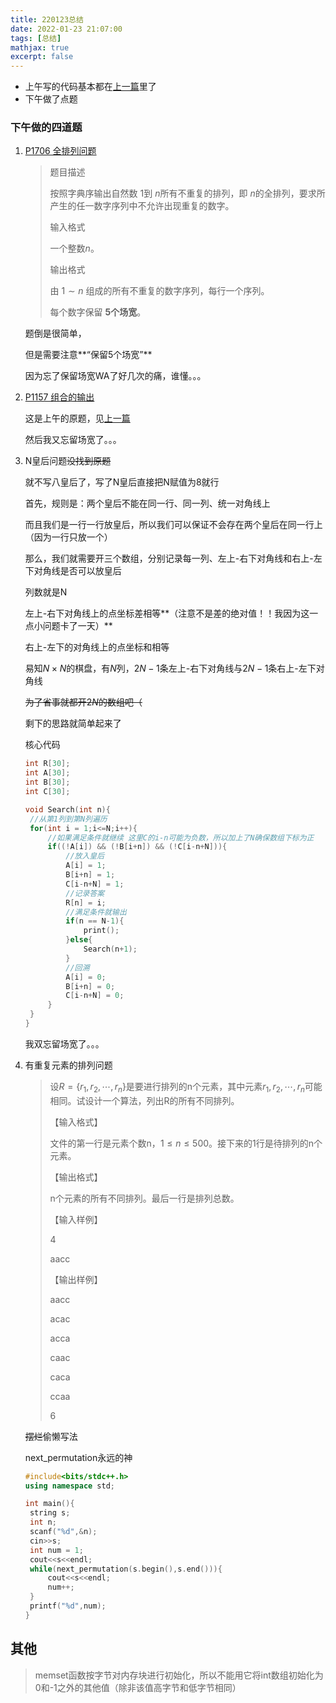```yaml
---
title: 220123总结
date: 2022-01-23 21:07:00
tags: [总结]
mathjax: true
excerpt: false
---
```




- 上午写的代码基本都在[上一篇](https://www.cnblogs.com/burnling/p/15835852.html)里了
- 下午做了点题

### 下午做的四道题

1. [P1706 全排列问题](https://www.luogu.com.cn/problem/P1706)

   > 题目描述
   >
   > 按照字典序输出自然数 $1$到 $n$所有不重复的排列，即 $n$的全排列，要求所产生的任一数字序列中不允许出现重复的数字。
   >
   > 输入格式
   >
   > 一个整数$n$。
   >
   > 输出格式
   >
   > 由 $1 \sim n$ 组成的所有不重复的数字序列，每行一个序列。
   >
   > 每个数字保留 **5个场宽**。

   题倒是很简单，

   但是需要注意**“保留5个场宽”**

   因为忘了保留场宽WA了好几次的痛，谁懂。。。

2. [P1157 组合的输出](https://www.luogu.com.cn/problem/P1157)

   这是上午的原题，见[上一篇](https://www.cnblogs.com/burnling/p/15835852.html)

   然后我又忘留场宽了。。。

3. N皇后问题~~没找到原题~~

   就不写八皇后了，写了N皇后直接把N赋值为8就行

   

   首先，规则是：两个皇后不能在同一行、同一列、统一对角线上

   而且我们是一行一行放皇后，所以我们可以保证不会存在两个皇后在同一行上（因为一行只放一个）

   那么，我们就需要开三个数组，分别记录每一列、左上-右下对角线和右上-左下对角线是否可以放皇后

   列数就是N

   左上-右下对角线上的点坐标差相等**（注意不是差的绝对值！！我因为这一点小问题卡了一天）**

   右上-左下的对角线上的点坐标和相等

   易知$N\times N$的棋盘，有$N$列，$2N-1$条左上-右下对角线与$2N-1$条右上-左下对角线

   ~~为了省事就都开$2N$的数组吧（~~

   剩下的思路就简单起来了

   核心代码

   ```cpp
   int R[30];
   int A[30];
   int B[30];
   int C[30];
   
   void Search(int n){
   	//从第1列到第N列遍历 
   	for(int i = 1;i<=N;i++){
   		//如果满足条件就继续 这里C的i-n可能为负数，所以加上了N确保数组下标为正 
   		if((!A[i]) && (!B[i+n]) && (!C[i-n+N])){
   			//放入皇后 
   			A[i] = 1;
   			B[i+n] = 1;
   			C[i-n+N] = 1;
   			//记录答案 
   			R[n] = i;
   			//满足条件就输出 
   			if(n == N-1){
   				print();
   			}else{
   				Search(n+1);
   			}
   			//回溯 
   			A[i] = 0;
   			B[i+n] = 0;
   			C[i-n+N] = 0;
   		}
   	}
   }
   ```

   我双忘留场宽了。。。

4. 有重复元素的排列问题

   > 设$R=\{r_1,r_2,\cdots,r_n\}$是要进行排列的n个元素，其中元素$r_1,r_2,\cdots,r_n$可能相同。试设计一个算法，列出R的所有不同排列。
   >
   > 【输入格式】
   >
   > 文件的第一行是元素个数n，$1\leqslant n\leqslant 500$。接下来的1行是待排列的n个元素。
   >
   > 【输出格式】
   >
   > n个元素的所有不同排列。最后一行是排列总数。
   >
   > 【输入样例】
   >
   > 4
   >
   > aacc
   >
   > 【输出样例】
   >
   > aacc
   >
   > acac
   >
   > acca
   >
   > caac
   >
   > caca
   >
   > ccaa
   >
   > 6

   ~~摆烂~~偷懒写法

   next_permutation永远的神

   ```cpp
   #include<bits/stdc++.h>
   using namespace std;
   
   int main(){
   	string s;
   	int n;
   	scanf("%d",&n);
   	cin>>s;
   	int num = 1;
   	cout<<s<<endl;
   	while(next_permutation(s.begin(),s.end())){
   		cout<<s<<endl;
   		num++;		
   	}
   	printf("%d",num);
   }
   ```

   

   

## 其他

> memset函数按字节对内存块进行初始化，所以不能用它将int数组初始化为0和-1之外的其他值（除非该值高字节和低字节相同）
